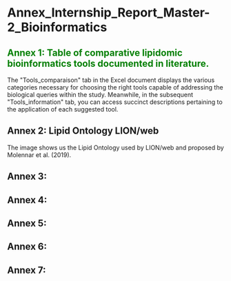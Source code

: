 # Annex_Internship_Report_Master-2_Bioinformatics

## <span style="color: green">Annex 1: Table of comparative lipidomic bioinformatics tools documented in literature.</span>
The "Tools_comparaison" tab in the Excel document displays the various categories necessary for choosing the right tools capable of addressing the biological queries within the study. Meanwhile, in the subsequent "Tools_information" tab, you can access succinct descriptions pertaining to the application of each suggested tool.

## Annex 2: Lipid Ontology LION/web
The image shows us the Lipid Ontology used by LION/web and proposed by Molennar et al. (2019).

## Annex 3: 

## Annex 4:
## Annex 5:
## Annex 6:
## Annex 7: 
